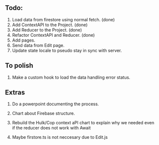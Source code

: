 ## Todo:

1. Load data from firestore using normal fetch. (done)
1. Add ContextAPI to the Project. (done)
1. Add Reducer to the Project. (done)
1. Refactor ContextAPI and Reducer. (done)
1. Add pages.
1. Send data from Edit page.
1. Update state locale to pseudo stay in sync with server.

## To polish

1. Make a custom hook to load the data handling error status.

## Extras

1. Do a powerpoint documenting the process.
1. Chart about Firebase structure.
1. Rebuild the Hulk/Cop context aPI chart to explain why we needed even if the reducer does not work with Await

1. Maybe firstore.ts is not neccesary due to Edit.js
